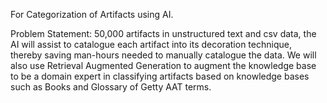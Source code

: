 For Categorization of Artifacts using AI.

Problem Statement: 50,000 artifacts in unstructured text and csv data, the AI will assist to catalogue each artifact into its decoration technique, thereby saving man-hours needed to manually catalogue the data.
We will also use Retrieval Augmented Generation to augment the knowledge base to be a domain expert in classifying artifacts based on knowledge bases such as Books and Glossary of Getty AAT terms.
